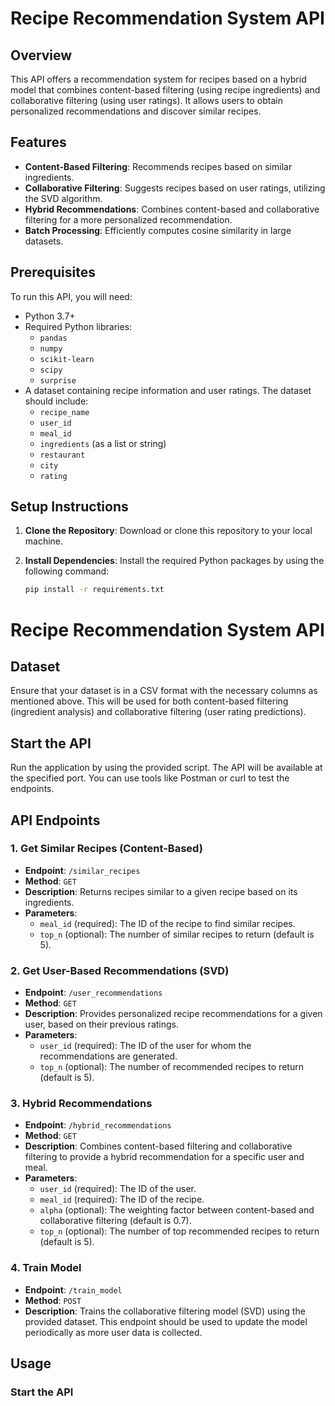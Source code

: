 # Recipe Recommendation System API

## Overview

This API offers a recommendation system for recipes based on a hybrid model that combines content-based filtering (using recipe ingredients) and collaborative filtering (using user ratings). It allows users to obtain personalized recommendations and discover similar recipes.

## Features

- **Content-Based Filtering**: Recommends recipes based on similar ingredients.
- **Collaborative Filtering**: Suggests recipes based on user ratings, utilizing the SVD algorithm.
- **Hybrid Recommendations**: Combines content-based and collaborative filtering for a more personalized recommendation.
- **Batch Processing**: Efficiently computes cosine similarity in large datasets.

## Prerequisites

To run this API, you will need:

- Python 3.7+
- Required Python libraries:
  - `pandas`
  - `numpy`
  - `scikit-learn`
  - `scipy`
  - `surprise`
- A dataset containing recipe information and user ratings. The dataset should include:
  - `recipe_name`
  - `user_id`
  - `meal_id`
  - `ingredients` (as a list or string)
  - `restaurant`
  - `city`
  - `rating`

## Setup Instructions

1. **Clone the Repository**: Download or clone this repository to your local machine.
   
2. **Install Dependencies**: Install the required Python packages by using the following command:
   
   ```bash
   pip install -r requirements.txt

# Recipe Recommendation System API

## Dataset

Ensure that your dataset is in a CSV format with the necessary columns as mentioned above. This will be used for both content-based filtering (ingredient analysis) and collaborative filtering (user rating predictions).

## Start the API

Run the application by using the provided script. The API will be available at the specified port. You can use tools like Postman or curl to test the endpoints.

## API Endpoints

### 1. Get Similar Recipes (Content-Based)
- **Endpoint**: `/similar_recipes`
- **Method**: `GET`
- **Description**: Returns recipes similar to a given recipe based on its ingredients.
- **Parameters**:
  - `meal_id` (required): The ID of the recipe to find similar recipes.
  - `top_n` (optional): The number of similar recipes to return (default is 5).

### 2. Get User-Based Recommendations (SVD)
- **Endpoint**: `/user_recommendations`
- **Method**: `GET`
- **Description**: Provides personalized recipe recommendations for a given user, based on their previous ratings.
- **Parameters**:
  - `user_id` (required): The ID of the user for whom the recommendations are generated.
  - `top_n` (optional): The number of recommended recipes to return (default is 5).

### 3. Hybrid Recommendations
- **Endpoint**: `/hybrid_recommendations`
- **Method**: `GET`
- **Description**: Combines content-based filtering and collaborative filtering to provide a hybrid recommendation for a specific user and meal.
- **Parameters**:
  - `user_id` (required): The ID of the user.
  - `meal_id` (required): The ID of the recipe.
  - `alpha` (optional): The weighting factor between content-based and collaborative filtering (default is 0.7).
  - `top_n` (optional): The number of top recommended recipes to return (default is 5).

### 4. Train Model
- **Endpoint**: `/train_model`
- **Method**: `POST`
- **Description**: Trains the collaborative filtering model (SVD) using the provided dataset. This endpoint should be used to update the model periodically as more user data is collected.

## Usage

### Start the API

